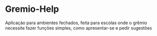 # Gremio-Help
Aplicação para ambientes fechados, feita para escolas onde o grêmio necessite fazer funções simples, como apresentar-se e pedir sugestões
